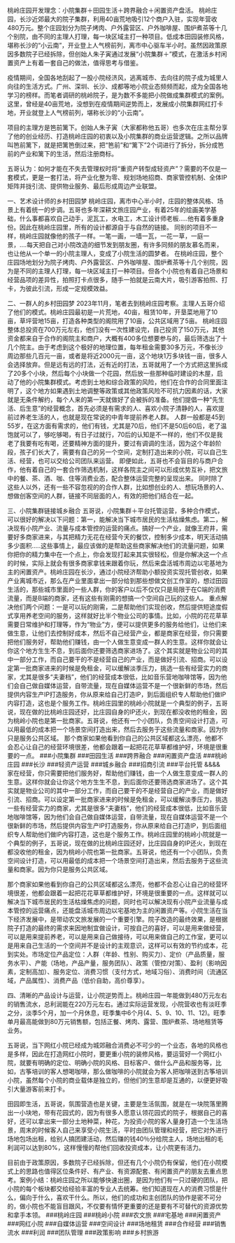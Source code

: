 桃岭庄园开发理念：小院集群＋田园生活＋跨界融合＋闲置资产盘活。
桃岭庄园，长沙近郊最大的院子集群，利用40亩荒地吸引12个商户入驻，实现年营收480万元。整个庄园划分为院子烤肉、户外露营区、户外咖啡屋、围炉煮茶等十几个别院，由不同的主理人打理，每一块区域主打一种项目。低成本田园装修风格，堪称长沙的“小云南”，开业登上人气榜前列，离市中心驱车半小时。虽然因政策原因多数院子已经拆除，但创始人朱子寅通过发展“小院集群＋”模式，在激活乡村闲置资产上有着一套自己的做法，值得思考与借鉴。

疫情期间，全国各地刮起了一股小院经济风，逃离城市、去向往的院子成为城里人向往的生活方式。广州、深圳、长沙、成都等地小院业态频频而起，成为全国各地学习的榜样。而笔者调研的桃岭院子，是为数不多能把小院做成集群模式的案例。这里，曾经是40亩荒地，没想到在疫情期间逆势而上，发展成小院集群网红打卡地，开业就登上人气榜前列，堪称长沙的“小云南”。

项目的主理方是笆前篱下。创始人朱子寅（大家都称他五哥）也多次在庄主帮分享了他的创业经历、打造桃岭庄园的初衷以及小院集群的商业运营逻辑。之所以品牌叫笆前篱下，就是把篱笆倒过来，把“笆前”和“篱下”2个词进行了拆分，拆分成笆前的产业和篱下的生活，然后注册商标。

五哥认为：如何才能在不失去管理权时将“重资产转型成轻资产”？需要的不仅是一套模式，更是一套打法，将产业化整为零、规划场地招商、商家管控机制、全体IP矩阵并拢引流、提供物业服务、最后形成周边产业联盟。

一、艺术设计师的乡村田园梦
桃岭庄园，离市中心半小时，庄园的整体风格、场景上有着统一的步调。五哥也多年深耕文旅庄园产业，有着25年的绘画美学基础，什么事都喜欢自己动手，泥瓦工，水电工，木工设计师老板…..他有着多重身份。因此在桃岭庄园里，所有的设计都源自于与自然的链接。
同别的项目不一样，桃岭庄园就像他的孩子一样。一笔一画，一墙一瓦，一花一草，一庭一景，….每天把自己对小院改造的细节发到朋友圈，有许多同频的朋友慕名而来，也让他从一个单一的小院主理人，变成了小院生活的圆梦者。
在桃岭庄园，整个庄园场地划分为院子烤肉、户外露营区、户外咖啡屋、围炉煮茶等十几个别院，因为是不同的主理人打理，每一块区域主打一种项目。但各个小院也有着自己场景和经营品项的差异性，拍照打卡点很多，随手一拍就是云南大片，吸引游客拍照、打卡，为彼此引流，形成一定规模效益。

二、一群人的乡村田园梦
2023年11月，笔者去到桃岭庄园考察。主理人五哥介绍了他们的模式。桃岭庄园最初是一片荒地，40亩，租赁10年，开垦菜地用了10亩，草坪营地15亩，打造各种类型的阁院用了10亩，公共区域用了5亩。
桃岭庄园整体总投资在700万元左右，他们没有一次性建设完，自己投资了150万元，其他资金都来自于合作的阁院主和商户，大概有400多位想要参与的，最后筛选出了十几个院主。由于考虑到这个极好的地理位置，每年租金需要30多万元，不像长沙周边那些几百元一亩，或者是将近2000元一亩，这个地块1万多块钱一亩，很多人会选择放弃。但是远有远的打法，近有近的打法，五哥就用了一个方式把这里拆成了20多个小块，然后每个小块做一个花园，然后放一些那种临时建设的木屋，启动了他的小院集群模式。考虑到土地和综合政策的风险，他们在合作的合同里面注明了，这个地方如果遇到土地调整等政策或其他政策风险不可抗力因素的话，大家就是无条件解约，每个人来的第一天就做好了会被拆的准备。他们提倡一种“先生活、后生意”的经营概念，首先必须是有需求的人、喜欢小院子清静的人，喜欢提前过养老生活的人，也就是现在常说的中青年提前养老人群。
人群一般都是45到55岁，在这方面有需求的，他们有钱，尤其是70后，他们不是50后60后，老了温饱就可以了，够吃够喝，有日子过就行，70后的认知是不一样的，他们不仅是我老了我要有吃有喝，还要精神方面的提升，要过有调调的生活，因为这个年龄阶段，孩子们长大了，需要有自己的另一个空间，定制打造出来的小院，可以自己生活、经营，也可以交给公司团队来运营。
即便如此，五哥也不会盲目的与商户合作，他有着自己的一套合作筛选机制，这样各院主之间可以形成优势互补，把文旅中的餐、茶、酒、咖、住等消费业态，配合整体运营完整的呈现出来。
同时除了这些人以外，还有一些不容忽视的的合作人群，比如想创业的人、想玩场景的人、想做创客空间的人群，链接不同层面的人，有效的把他们结合在一起。

三、小院集群链接城乡融合
五哥说，小院集群＋平台托管运营，多种合作模式，可以很好的解决以下问题：第一，能解决当下城市居民的生活枯燥焦虑。第二，解决现有小院产业、流量与成本管控的运营的痛点。搞好一个产业，就像王府井，需要好多商家进来，与其把精力无花在经营今天的餐饮，控制多少成本，明天活动搞多少面积…..这些事情上，最应该做的是帮助这些商家解决他们的流量问题，如果你把你的精力集中在一个点上，你会发现打起来其实很轻松，但是你解决这一个点的时候，实际上就会有很多商家拿钱来跟着你玩，然后来盘活城市周边以宅基地为主的闲置资产。桃岭庄园在长沙，通过小院经济帮助小额投资实现托管创收，如果产业离城市近，那么在产业里面拿出一部分给到那些想做文创工作室的，想过田园生活的，那些城市里面的一些人群，你的客户以后不仅仅只是局限于在C端的消费流量，而是B端的商家，还有这些有刚需的想搞一个空间自己玩的这些人。
重点解决他们两个问题：一是可以玩的刚需，二是帮助他们实现创收，然后提供短途度假式享用养老空间的服务，这样就好比半个物业公司的事情。比如，小院的花花草草需要日常维护和打理等，作为“物业”方，便可以提供更多的服务给他们，让他们来做生意，让他们去控制好成本，然后不自己经营产业，都是商家在经营，你只需要把他们服务好，帮助他们赚钱，由一个人做生意变成一群人的生意。这样你就会让你这个地方生生不息，到后面你还要筛选商家进场了。这个其实就是物业公司的其中一部分工作，而自己要干的不是经营自己的产业，而是做好引流、招商。可以设定第一批商家进来的时候是免租金，可以缓解淡季压力，挑选一些有经营实力的商家，尤其是很多“夫妻档”，他们的经营成本很低，比如音乐营地咖啡馆等，因为他们会自己做自媒体运营，自带流量，现在自媒体运营不是一个很新鲜的市场，然后提供内容生产IP打造服务，你从原来给自己打造IP，到后面组织专人帮助他们做IP内容打造，这也是个服务工作。桃岭庄园里的桃岭小院就是一个典型的例子，五哥说，现在做的比桃岭庄园还好，比庄园自身的IP还火，到现在都没收他的租金，因为桃岭小院也是第一批商家。五哥说，他还有一个小团队，负责空间设计打造，可以用最低的成本把一个场景空间打造出来，然后去服务于这些流量和商家。因为你只是服务公共区域。
那个商家如果他看到你自己的公共区域都这么漂亮，他都不会忍心让自己的经营环境很差，他都会跟着一起把花花草草都维护好，环境是很重要的一点。
###小院集群 ###田园生活 ###跨界融合 ###闲置资产盘活 ###桃岭庄园 ###长沙 ###轻资产运营 ###城乡融合 ###招商引流 ###平台托管
&&&&
家在经营，你只需要把他们服务好，帮助他们赚钱，由一个人做生意变成一群人的生意。这样你就会让你这个地方生生不息，到后面你还要筛选商家进场了。这个其实就是物业公司的其中一部分工作，而自己要干的不是经营自己的产业，而是做好引流、招商。可以设定第一批商家进来的时候是免租金，可以缓解淡季压力，挑选一些有经营实力的商家，尤其是很多“夫妻档”，他们的经营成本很低，比如音乐营地咖啡馆等，因为他们会自己做自媒体运营，自带流量，现在自媒体运营不是一个很新鲜的市场，然后提供内容生产IP打造服务，你从原来给自己打造IP，到后面组织专人帮助他们做IP内容打造，这也是个服务工作。桃岭庄园里的桃岭小院就是一个典型的例子，五哥说，现在做的比桃岭庄园还好，比庄园自身的IP还火，到现在都没收他的租金，因为桃岭小院也第一批商家。五哥说，他还有一个小团队，负责空间设计打造，可以用最低的成本把一个场景空间打造出来，然后去服务于这些流量和商家。因为你只是服务公共区域。

那个商家如果他看到你自己的公共区域都这么漂亮，他都不会忍心让自己的经营环境很差，他都会跟着一起把花花草草都维护好，环境是很重要的一点。这样就可以解决当下城市居民的生活枯燥焦虑的问题，同时也可以解决现有小院产业流量与成本管控的运营痛点，还能盘活城市周边以宅基地为主的闲置资产等。小院生活在当下经济发展中，是带动农文旅发展的一个重要引擎。院子改造的最终效果，是根据院子打造的最终的需求来因地制宜做设计，可按自己的喜好，可以是用来做经营，可以是用来提前养老，可以是用来自己做接待，可以用来做自己的工作室，更可以是用来自己生活的一个空间并不是设计的主观意识，这样可以有效的节约成本，花到实处。市场定位产品定位：人群（年龄、性别、购买力）、定价（产品质量，服务水平）、产能（场地，产品产量，服务团队）、政策（管控/对策）、盈利（影响因素，定制高加）、服务定位、消费习惯（支付方式，地域习俗）、消费时间（流通区域，产品属性）、消费产品（低价自助，高价尊享）。

四、清晰的产品设计与运营，让小院逆势而上。桃岭庄园一年能做到480万元左右的销售流水，总利润能在220万元左右。通过实际运营发现，小院营收也有淡旺季之分，淡季5个月，加一个月休息，旺季集中6个月(4、5、9、10、11、12)。旺季单月最高能做到80万元销售额，包括正餐、烤肉、露营、围炉煮茶、场地租赁等业务。

五哥说，当下网红小院已经成为城郊融合消费必不可少的一个业态，各地的风格也是多样，因此在打造网红小院时，要更重小院的装修风格，要运营好一个网红小院，就要有明确的定位、明确小院的风格、目标客户、做什么产品和服务等，比如，古筝培训的客人想喝咖啡，那么做咖啡的小院就会为客人把咖啡送到古筝培训小院，虽然每个小院的商业载体是独立的，但他们的生意却是互通的，以便更好吸引大量游客前来打卡。

田园即生活，五哥说，氛围营造也是关键，主要是生活氛围，就是在一块院落里腾出一小块地，带有花园式的，因为有很多人愿意认领花园式的院子，根据自己的喜好，还可以拿出来一部分土地种菜，种花，为投资小院的客人量身打造一个生活场景，周末的时候客人自己来享受小院生活，平时由团队管理和经营，把它对外进行场地包场出租，给别人搞团建活动，然后赚的钱40％分给院主人，场地出租的毛利润可以达到80%，这样慢慢的帮他们回收投资成本，让小院更有活力。

目前由于政策原因，多数院子已经拆除，但还有几个小院仍有保留，他们在小院模式上的思路也值得区位条件好、有产业、有资源配套、有闲置资产的朋友去重点思考。案例小结：桃岭庄园之所以能够快速出圈，是因为他们有一只过硬的团队，把小院的每个板块都交给经验丰富的专业人去统筹。他们知道现在人的消费习惯是什么，偏向于什么，喜欢干什么。所以，他们的成功和主创团队的协作是密不可分的，做小院也不能盲目跟风，不仅要有情怀更重要的还是要有不可替代的资源优势和拿手本领。
###桃岭庄园 ###桃岭小院 ###农文旅 ###宅基地 ###闲置资产 ###网红小院 ###自媒体运营 ###空间设计 ###场地租赁 ###合作经营 ###销售流水 ###利润 ###团队管理 ###政策影响 ###乡村旅游